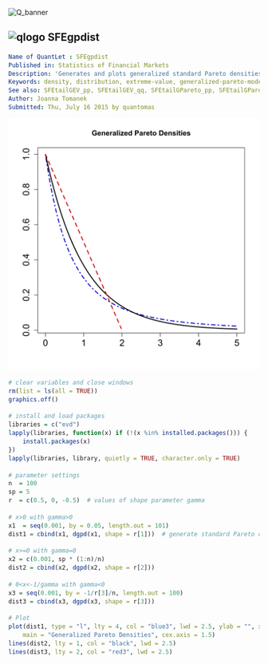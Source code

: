 
![Q_banner](https://github.com/QuantLet/Styleguide-and-Validation-procedure/blob/master/pictures/banner.png)

## ![qlogo](https://github.com/QuantLet/Styleguide-and-Validation-procedure/blob/master/pictures/qloqo.png) **SFEgpdist**

```yaml
Name of QuantLet : SFEgpdist
Published in: Statistics of Financial Markets
Description: 'Generates and plots generalized standard Pareto densities for different shape parameters: gamma=0.5 (dash-dot line), gamma=0 (solid line), gamma=-0.5 (broken line).'
Keywords: density, distribution, extreme-value, generalized-pareto-model, graphical representation, pareto, plot, simulation, standard
See also: SFEtailGEV_pp, SFEtailGEV_qq, SFEtailGPareto_pp, SFEtailGPareto_qq, SFStailGPareto
Author: Joanna Tomanek
Submitted: Thu, July 16 2015 by quantomas
```

![Picture1](SFEgpdist-1.png)


```r
# clear variables and close windows
rm(list = ls(all = TRUE))
graphics.off()

# install and load packages
libraries = c("evd")
lapply(libraries, function(x) if (!(x %in% installed.packages())) {
    install.packages(x)
})
lapply(libraries, library, quietly = TRUE, character.only = TRUE)

# parameter settings
n  = 100
sp = 5
r  = c(0.5, 0, -0.5)  # values of shape parameter gamma

# x>0 with gamma>0
x1	= seq(0.001, by = 0.05, length.out = 101)  
dist1 = cbind(x1, dgpd(x1, shape = r[1]))  # generate standard Pareto density given parameter gamma

# x>=0 with gamma=0
x2 = c(0.001, sp * (1:n)/n) 
dist2 = cbind(x2, dgpd(x2, shape = r[2]))

# 0<x<-1/gamma with gamma<0
x3 = seq(0.001, by = -1/r[3]/n, length.out = 100)  
dist3 = cbind(x3, dgpd(x3, shape = r[3]))

# Plot
plot(dist1, type = "l", lty = 4, col = "blue3", lwd = 2.5, ylab = "", xlab = "", 
    main = "Generalized Pareto Densities", cex.axis = 1.5)
lines(dist2, lty = 1, col = "black", lwd = 2.5)
lines(dist3, lty = 2, col = "red3", lwd = 2.5) 
```

